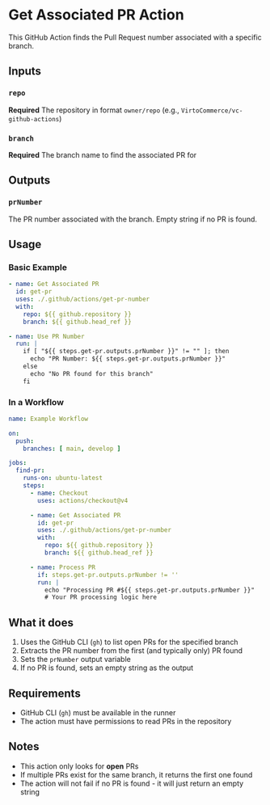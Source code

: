# Get Associated PR Action

This GitHub Action finds the Pull Request number associated with a specific branch.

## Inputs

### `repo`
**Required** The repository in format `owner/repo` (e.g., `VirtoCommerce/vc-github-actions`)

### `branch`
**Required** The branch name to find the associated PR for

## Outputs

### `prNumber`
The PR number associated with the branch. Empty string if no PR is found.

## Usage

### Basic Example
```yaml
- name: Get Associated PR
  id: get-pr
  uses: ./.github/actions/get-pr-number
  with:
    repo: ${{ github.repository }}
    branch: ${{ github.head_ref }}

- name: Use PR Number
  run: |
    if [ "${{ steps.get-pr.outputs.prNumber }}" != "" ]; then
      echo "PR Number: ${{ steps.get-pr.outputs.prNumber }}"
    else
      echo "No PR found for this branch"
    fi
```

### In a Workflow
```yaml
name: Example Workflow

on:
  push:
    branches: [ main, develop ]

jobs:
  find-pr:
    runs-on: ubuntu-latest
    steps:
      - name: Checkout
        uses: actions/checkout@v4

      - name: Get Associated PR
        id: get-pr
        uses: ./.github/actions/get-pr-number
        with:
          repo: ${{ github.repository }}
          branch: ${{ github.head_ref }}

      - name: Process PR
        if: steps.get-pr.outputs.prNumber != ''
        run: |
          echo "Processing PR #${{ steps.get-pr.outputs.prNumber }}"
          # Your PR processing logic here
```

## What it does

1. Uses the GitHub CLI (`gh`) to list open PRs for the specified branch
2. Extracts the PR number from the first (and typically only) PR found
3. Sets the `prNumber` output variable
4. If no PR is found, sets an empty string as the output

## Requirements

- GitHub CLI (`gh`) must be available in the runner
- The action must have permissions to read PRs in the repository

## Notes

- This action only looks for **open** PRs
- If multiple PRs exist for the same branch, it returns the first one found
- The action will not fail if no PR is found - it will just return an empty string
